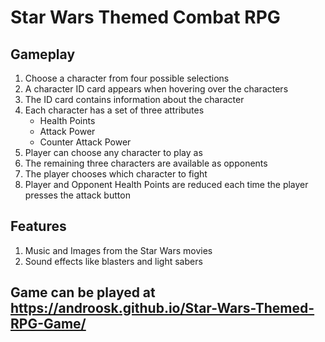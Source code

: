 
# Star Wars Themed Combat RPG

## Gameplay
  1. Choose a character from four possible selections
  2. A character ID card appears when hovering over the characters
  3. The ID card contains information about the character
  4. Each character has a set of three attributes
      * Health Points
      * Attack Power
      * Counter Attack Power
  5. Player can choose any character to play as
  6. The remaining three characters are available as opponents
  7. The player chooses which character to fight
  8. Player and Opponent Health Points are reduced each time the player presses the attack button

## Features
  1. Music and Images from the Star Wars movies
  2. Sound effects like blasters and light sabers

## Game can be played at https://androosk.github.io/Star-Wars-Themed-RPG-Game/
